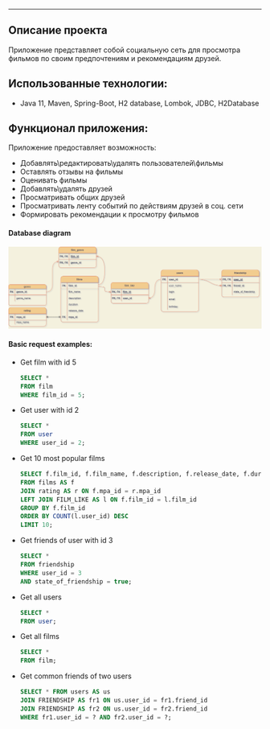 ---

Описание проекта
-
Приложение представляет собой социальную сеть для просмотра фильмов по своим предпочтениям и рекомендациям друзей.


Использованные технологии:
-

- Java 11, Maven, Spring-Boot, H2 database, Lombok, JDBC, H2Database

Функционал приложения:
-
Приложение предоставляет возможность:

- Добавлять\редактировать\удалять пользователей\фильмы
- Оставлять отзывы на фильмы
- Оценивать фильмы
- Добавлять\удалять друзей
- Просматривать общих друзей
- Просматривать ленту событий по действиям друзей в соц. сети
- Формировать рекомендации к просмотру фильмов


#### Database diagram
![DB Diagram](diagram/filmorate_diagram_Osipov.png)

#### Basic request examples:

- Get film with id 5
  ```` SQL
  SELECT *
  FROM film
  WHERE film_id = 5;

- Get user with id 2
  ```` SQL
  SELECT *
  FROM user
  WHERE user_id = 2;

- Get 10 most popular films
  ```` SQL
  SELECT f.film_id, f.film_name, f.description, f.release_date, f.duration,r.mpa_id, r.mpa_name
  FROM films AS f
  JOIN rating AS r ON f.mpa_id = r.mpa_id
  LEFT JOIN FILM_LIKE AS l ON f.film_id = l.film_id
  GROUP BY f.film_id
  ORDER BY COUNT(l.user_id) DESC
  LIMIT 10;

- Get friends of user with id 3
  ```` SQL
  SELECT *
  FROM friendship
  WHERE user_id = 3 
  AND state_of_friendship = true;

- Get all users
  ```` SQL
  SELECT *
  FROM user;

- Get all films
  ```` SQL
  SELECT *
  FROM film;

- Get common friends of two users
  ```` SQL
  SELECT * FROM users AS us
  JOIN FRIENDSHIP AS fr1 ON us.user_id = fr1.friend_id
  JOIN FRIENDSHIP AS fr2 ON us.user_id = fr2.friend_id
  WHERE fr1.user_id = ? AND fr2.user_id = ?;
